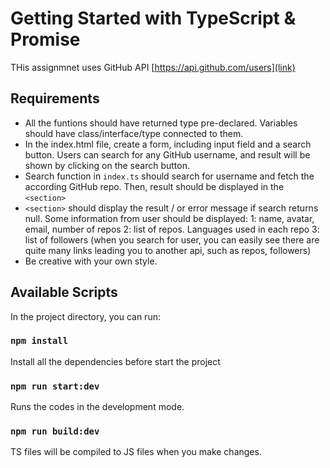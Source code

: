 # Getting Started with TypeScript & Promise

THis assignmnet uses GitHub API [https://api.github.com/users](link)

## Requirements

- All the funtions should have returned type pre-declared. Variables should have class/interface/type connected to them.
- In the index.html file, create a form, including input field and a search button.
Users can search for any GitHub username, and result will be shown by clicking on
the search button.
- Search function in `index.ts` should search for username and fetch the according GitHub repo. Then, result should be displayed in the `<section>`
- `<section>` should display the result / or error message if search returns null. Some information from user should be displayed:
1: name, avatar, email, number of repos
2: list of repos. Languages used in each repo
3: list of followers
(when you search for user, you can easily see there are quite many links leading you to another api, such as repos, followers)
- Be creative with your own style.

## Available Scripts

In the project directory, you can run:

### `npm install`

Install all the dependencies before start the project

### `npm run start:dev`

Runs the codes in the development mode.

### `npm run build:dev`

TS files will be compiled to JS files when you make changes.
